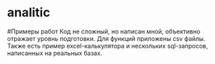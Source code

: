 # analitic
#Примеры работ
Код не сложный, но написан мной, объективно отражает уровнь подготовки.
Для функций приложены csv файлы.
Также есть пример excel-калькулятора и нескольких sql-запросов, написанных на реальных базах.
